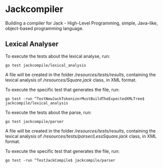 # Jackcompiler

Building a compiler for Jack - High-Level Programming, simple, Java-like, object-based programming
language.

## Lexical Analyser

To execute the tests about the lexical analyse, run:

```
go test jackcompile/lexical_analysis
```

A file will be created in the folder */resources/tests/results*, containing the lexical analysis of */resources/Square.jack* class, in XML format.

To execute the specific test that generates the file, run:

```
go test -run ^TestNewJackTokenizerMustBuildTheExpectedXMLTree$ jackcompile/lexical_analysis
```

To execute the tests about the parse, run:
```
go test jackcompile/parser
```

A file will be created in the folder */resources/tests/results*, containing the lexical analysis of */resources/tests/parser/LessSquare.jack* class, in XML format.

To execute the specific test that generates the file, run:

```
go test -run ^TestJackCompile$ jackcompile/parser
```